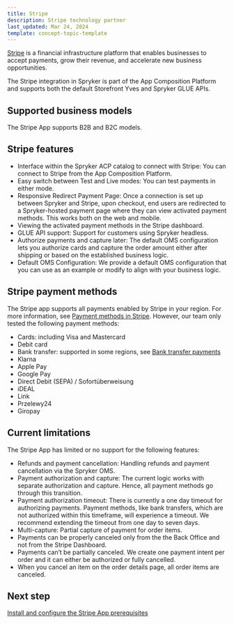 ```yaml
---
title: Stripe
description: Stripe technology partner
last_updated: Mar 24, 2024
template: concept-topic-template
---
```


[Stripe](https://stripe.com/en-de) is a financial infrastructure platform that enables businesses to accept payments, grow their revenue, and accelerate new business opportunities.

The Stripe integration in Spryker is part of the App Composition Platform and supports both the default Storefront Yves and Spryker GLUE APIs.

## Supported business models

The Stripe App supports B2B and B2C models.

## Stripe features

- Interface within the Spryker ACP catalog to connect with Stripe: You can connect to Stripe from the App Composition Platform.
- Easy switch between Test and Live modes: You can test payments in either mode.
- Responsive Redirect Payment Page: Once a connection is set up between Spryker and Stripe, upon checkout, end users are redirected to a Spryker-hosted payment page where they can view activated payment methods. This works both on the web and mobile.
- Viewing the activated payment methods in the Stripe dashboard.
- GLUE API support: Support for customers using Spryker headless.
- Authorize payments and capture later: The default OMS configuration lets you authorize cards and capture the order amount either after shipping or based on the established business logic.
- Default OMS Configuration: We provide a default OMS configuration that you can use as an example or modify to align with your business logic.

## Stripe payment methods

The Stripe app supports all payments enabled by Stripe in your region. For more information, see [Payment methods in Stripe](https://stripe.com/docs/payments/payment-methods/overview).
However, our team only tested the following payment methods:
- Cards: including Visa and Mastercard
- Debit card
- Bank transfer: supported in some regions, see [Bank transfer payments](https://stripe.com/docs/payments/bank-transfers)
- Klarna
- Apple Pay
- Google Pay
- Direct Debit (SEPA) / Sofortüberweisung
- iDEAL
- Link
- Przelewy24
- Giropay


## Current limitations

The Stripe App has limited or no support for the following features:
- Refunds and payment cancellation: Handling refunds and payment cancellation via the Spryker OMS.
- Payment authorization and capture: The current logic works with separate authorization and capture. Hence, all payment methods go through this transition.
- Payment authorization timeout: There is currently a one day timeout for authorizing payments. Payment methods, like bank transfers, which are not authorized within this timeframe, will experience a timeout. We recommend extending the timeout from one day to seven days.
- Multi-capture: Partial capture of payment for order items.
- Payments can be properly canceled only from the the Back Office and not from the Stripe Dashboard.
- Payments can’t be partially canceled. We create one payment intent per order and it can either be authorized or fully cancelled.
- When you cancel an item on the order details page, all order items are canceled.

## Next step

[Install and configure the Stripe App prerequisites](/docs/pbc/all/payment-service-provider/{{page.version}}/base-shop/third-party-integrations/stripe/install-and-configure-stripe-prerequisites.html)
